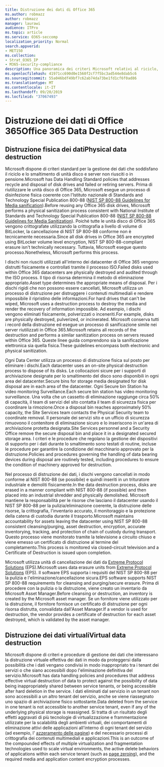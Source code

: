 ```yaml
---
title: Distruzione dei dati di Office 365
ms.author: robmazz
author: robmazz
manager: laurawi
audience: ITPro
ms.topic: article
ms.service: O365-seccomp
localization_priority: Normal
search.appverid:
- MET150
ms.collection:
- Strat_O365_IP
- M365-security-compliance
description: Una panoramica dei criteri Microsoft relativi al riciclo, allo smaltimento o alla distruzione di unità disco e server del centro dati di Office 365.
ms.openlocfilehash: 41971cc690d0e1560f2cf7f5bc3ad544e8dab5c6
ms.sourcegitcommit: 55a046bdf49bf7c62ab74da73be1fd1cf6f0ad86
ms.translationtype: MT
ms.contentlocale: it-IT
ms.lasthandoff: 09/20/2019
ms.locfileid: "37067493"
---
```

# <a name="office-365-data-destruction"></a><span data-ttu-id="b2f00-103">Distruzione dei dati di Office 365</span><span class="sxs-lookup"><span data-stu-id="b2f00-103">Office 365 Data Destruction</span></span>

## <a name="physical-data-destruction"></a><span data-ttu-id="b2f00-104">Distruzione fisica dei dati</span><span class="sxs-lookup"><span data-stu-id="b2f00-104">Physical data destruction</span></span>

<span data-ttu-id="b2f00-105">Microsoft dispone di criteri standard per la gestione dei dati che soddisfano il riciclo e lo smaltimento di unità disco e server non riusciti o in pensione.</span><span class="sxs-lookup"><span data-stu-id="b2f00-105">Microsoft has Data Handling Standard policies that addresses recycle and disposal of disk drives and failed or retiring servers.</span></span> <span data-ttu-id="b2f00-106">Prima di riutilizzare le unità disco di Office 365, Microsoft esegue un processo di disinfezione fisica coerente con l'Istituto nazionale di Standards and Technology Special Publication 800-88 ([NIST SP 800-88 Guidelines for Media sanification](http://nvlpubs.nist.gov/nistpubs/SpecialPublications/NIST.SP.800-88r1.pdf)).</span><span class="sxs-lookup"><span data-stu-id="b2f00-106">Before reusing any Office 365 disk drives, Microsoft performs a physical sanitization process consistent with National Institute of Standards and Technology Special Publication 800-88 ([NIST SP 800-88 Guidelines for Media Sanitization](http://nvlpubs.nist.gov/nistpubs/SpecialPublications/NIST.SP.800-88r1.pdf)).</span></span> <span data-ttu-id="b2f00-107">Poiché tutte le unità disco di Office 365 vengono crittografate utilizzando la crittografia a livello di volume di BitLocker, la cancellazione di NIST SP 800-88 conforme non è tecnicamente necessaria.</span><span class="sxs-lookup"><span data-stu-id="b2f00-107">Since all disk drives in Office 365 are encrypted using BitLocker volume level encryption, NIST SP 800-88-compliant erasure isn't technically necessary.</span></span> <span data-ttu-id="b2f00-108">Tuttavia, Microsoft esegue questo processo.</span><span class="sxs-lookup"><span data-stu-id="b2f00-108">Nonetheless, Microsoft performs this process.</span></span>

<span data-ttu-id="b2f00-109">I dischi non riusciti utilizzati all'interno dei datacenter di Office 365 vengono distrutti fisicamente e controllati tramite il processo ISO.</span><span class="sxs-lookup"><span data-stu-id="b2f00-109">Failed disks used within Office 365 datacenters are physically destroyed and audited through the ISO process.</span></span> <span data-ttu-id="b2f00-110">Il tipo di risorsa determina il metodo di eliminazione appropriato.</span><span class="sxs-lookup"><span data-stu-id="b2f00-110">Asset type determines the appropriate means of disposal.</span></span> <span data-ttu-id="b2f00-111">Per i dischi rigidi che non possono essere cancellati, Microsoft utilizza un processo di distruzione per distruggere i contenuti multimediali e rendere impossibile il ripristino delle informazioni.</span><span class="sxs-lookup"><span data-stu-id="b2f00-111">For hard drives that can't be wiped, Microsoft uses a destruction process to destroy the media and render the recovery of information impossible.</span></span> <span data-ttu-id="b2f00-112">Ad esempio, i dischi vengono eliminati fisicamente, polverizzati o inceneriti.</span><span class="sxs-lookup"><span data-stu-id="b2f00-112">For example, disks are physically destroyed, pulverized, or incinerated.</span></span> <span data-ttu-id="b2f00-113">Microsoft conserva tutti i record della distruzione ed esegue un processo di sanificazione simile nei server riutilizzati in Office 365.</span><span class="sxs-lookup"><span data-stu-id="b2f00-113">Microsoft retains all records of the destruction and performs a similar sanitization process on servers reused within Office 365.</span></span> <span data-ttu-id="b2f00-114">Queste linee guida comprendono sia la sanificazione elettronica sia quella fisica.</span><span class="sxs-lookup"><span data-stu-id="b2f00-114">These guidelines encompass both electronic and physical sanitization.</span></span>

<span data-ttu-id="b2f00-115">Ogni Data Center utilizza un processo di distruzione fisica sul posto per eliminare i dischi.</span><span class="sxs-lookup"><span data-stu-id="b2f00-115">Each datacenter uses an on-site physical destruction process to dispose of its disks.</span></span> <span data-ttu-id="b2f00-116">Le collocazioni sicure per i supporti di archiviazione designate per lo smaltimento del disco sono disponibili in ogni area del datacenter.</span><span class="sxs-lookup"><span data-stu-id="b2f00-116">Secure bins for storage media designated for disk disposal are in each area of the datacenter.</span></span> <span data-ttu-id="b2f00-117">Ogni Secure bin Station ha video monitoring Surveillance.</span><span class="sxs-lookup"><span data-stu-id="b2f00-117">Each secure bin station has video monitoring surveillance.</span></span> <span data-ttu-id="b2f00-118">Una volta che un cassetto di eliminazione raggiunge circa 50% di capacità, il team di servizi del sito contatta il team di sicurezza fisica per coordinare la rimozione.</span><span class="sxs-lookup"><span data-stu-id="b2f00-118">Once a disposal bin reaches approximately 50% capacity, the Site Services team contacts the Physical Security team to coordinate removal.</span></span> <span data-ttu-id="b2f00-119">Il personale dei servizi sito e un ufficio di sicurezza rimuovono il contenitore di eliminazione sicuro e lo inseriscono in un'area di archiviazione protetta designata.</span><span class="sxs-lookup"><span data-stu-id="b2f00-119">Site Services personnel and a Security Office remove the secure disposal bin and place it in a designated secured storage area.</span></span> <span data-ttu-id="b2f00-120">I criteri e le procedure che regolano la gestione dei dispositivi di supporto per i dati durante lo smaltimento sono testati di routine, incluse le procedure per garantire la condizione del macchinario approvato per la distruzione.</span><span class="sxs-lookup"><span data-stu-id="b2f00-120">Policies and procedures governing the handling of data bearing devices during disposal are routinely tested, including procedures to ensure the condition of machinery approved for destruction.</span></span>

<span data-ttu-id="b2f00-121">Nel processo di distruzione dei dati, i dischi vengono cancellati in modo conforme al NIST 800-88 (se possibile) e quindi inseriti in un trituratore industriale e demoliti fisicamente.</span><span class="sxs-lookup"><span data-stu-id="b2f00-121">In the data destruction process, disks are erased in a manner compliant with NIST 800-88 (if possible) and then placed into an industrial shredder and physically demolished.</span></span> <span data-ttu-id="b2f00-122">Microsoft mantiene la responsabilità per le risorse che lasciano il datacenter usando il NIST SP 800-88 per la pulizia/eliminazione coerente, la distruzione delle risorse, la crittografia, l'inventario accurato, il monitoraggio e la protezione della catena di custodia durante il trasporto.</span><span class="sxs-lookup"><span data-stu-id="b2f00-122">Microsoft maintains accountability for assets leaving the datacenter using NIST SP 800-88 consistent cleansing/purging, asset destruction, encryption, accurate inventorying, tracking, and protection of chain of custody during transport.</span></span> <span data-ttu-id="b2f00-123">Questo processo viene monitorato tramite la televisione a circuito chiuso e viene emesso un certificato di distruzione al termine del completamento.</span><span class="sxs-lookup"><span data-stu-id="b2f00-123">This process is monitored via closed-circuit television and a Certificate of Destruction is issued upon completion.</span></span>

<span data-ttu-id="b2f00-124">Microsoft utilizza unità di cancellazione dei dati da [Extreme Protocol Solutions](http://www.enterprisedataerasure.com/) (EPS).</span><span class="sxs-lookup"><span data-stu-id="b2f00-124">Microsoft uses data erasure units from [Extreme Protocol Solutions](http://www.enterprisedataerasure.com/) (EPS).</span></span> <span data-ttu-id="b2f00-125">Il software EPS supporta i requisiti del NIST SP 800-88 per la pulizia e l'eliminazione/cancellazione sicura.</span><span class="sxs-lookup"><span data-stu-id="b2f00-125">EPS software supports NIST SP 800-88 requirements for cleansing and purging/secure erasure.</span></span> <span data-ttu-id="b2f00-126">Prima di procedere con la pulizia o la distruzione, viene creato un inventario da Microsoft Asset Manager.</span><span class="sxs-lookup"><span data-stu-id="b2f00-126">Before cleansing or destruction, an inventory is created by the Microsoft asset manager.</span></span> <span data-ttu-id="b2f00-127">Se un fornitore viene utilizzato per la distruzione, il fornitore fornisce un certificato di distruzione per ogni risorsa distrutta, convalidata dall'Asset Manager.</span><span class="sxs-lookup"><span data-stu-id="b2f00-127">If a vendor is used for destruction, the vendor provides a certificate of destruction for each asset destroyed, which is validated by the asset manager.</span></span>

## <a name="virtual-data-destruction"></a><span data-ttu-id="b2f00-128">Distruzione dei dati virtuali</span><span class="sxs-lookup"><span data-stu-id="b2f00-128">Virtual data destruction</span></span>

<span data-ttu-id="b2f00-129">Microsoft dispone di criteri e procedure di gestione dei dati che interessano la distruzione virtuale effettiva dei dati in modo da proteggersi dalla possibilità che i dati vengano condivisi in modo inappropriato tra i tenant dei servizi o che siano accessibili dopo l'eliminazione definitiva del servizio.</span><span class="sxs-lookup"><span data-stu-id="b2f00-129">Microsoft has data handling policies and procedures that address effective virtual destruction of data to protect against the possibility of data being inappropriately shared between service tenants, or being accessible after hard deletion in the service.</span></span> <span data-ttu-id="b2f00-130">I dati eliminati dal servizio in un tenant non sono accessibili a un altro tenant del servizio, anche se viene riassegnato uno spazio di archiviazione fisico sottostante.</span><span class="sxs-lookup"><span data-stu-id="b2f00-130">Data deleted from the service in one tenant is not accessible to another service tenant, even if any of the underlying physical storage is reassigned.</span></span> <span data-ttu-id="b2f00-131">Si tratta di un risultato degli effetti aggravati di più tecnologie di virtualizzazione e frammentazione utilizzate per la scalabilità degli ambienti virtuali, dei comportamenti di eliminazione attivi delle applicazioni all'interno di ogni tenant del servizio (ad esempio, l' [azzeramento delle pagine](https://docs.microsoft.com/office365/securitycompliance/office-365-exchange-online-data-deletion#page-zeroing)) e del necessario processi di crittografia dei contenuti multimediali e applicazioni.</span><span class="sxs-lookup"><span data-stu-id="b2f00-131">This is an outcome of the compounded effects of multiple virtualization and fragmentation technologies used to scale virtual environments, the active delete behaviors of applications within each service tenant (such as [page zeroing](https://docs.microsoft.com/office365/securitycompliance/office-365-exchange-online-data-deletion#page-zeroing)), and the required media and application content encryption processes.</span></span>